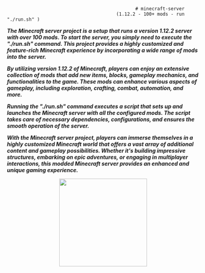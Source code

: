                                                    # minecraft-server
                                            (1.12.2 - 100+ mods - run "./run.sh" )

***The Minecraft server project is a setup that runs a version 1.12.2 server with over 100 mods. To start the server, you simply need to execute the "./run.sh" command. This project provides a highly customized and feature-rich Minecraft experience by incorporating a wide range of mods into the server.***

***By utilizing version 1.12.2 of Minecraft, players can enjoy an extensive collection of mods that add new items, blocks, gameplay mechanics, and functionalities to the game. These mods can enhance various aspects of gameplay, including exploration, crafting, combat, automation, and more.***

***Running the "./run.sh" command executes a script that sets up and launches the Minecraft server with all the configured mods. The script takes care of necessary dependencies, configurations, and ensures the smooth operation of the server.***

***With the Minecraft server project, players can immerse themselves in a highly customized Minecraft world that offers a vast array of additional content and gameplay possibilities. Whether it's building impressive structures, embarking on epic adventures, or engaging in multiplayer interactions, this modded Minecraft server provides an enhanced and unique gaming experience.***




  
<p align="center">
<img width="230" height="230" src="https://minecraftfaces.com/wp-content/bigfaces/big-creeper-face.png">
</p>

